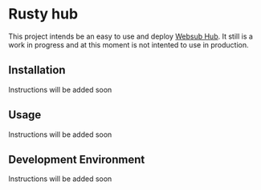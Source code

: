 # Rusty hub

This project intends be an easy to use and deploy [Websub Hub](https://www.w3.org/TR/websub/#hub). It still is a work in progress and at this moment is not intented to use in production.

## Installation

Instructions will be added soon

## Usage

Instructions will be added soon

## Development Environment

Instructions will be added soon
